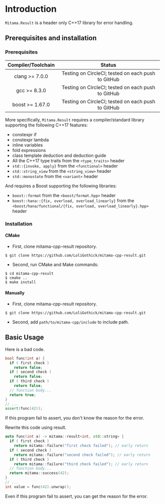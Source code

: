 # Introduction

`Mitama.Result` is a header only C++17 library for error handling.


## Prerequisites and installation

### Prerequisites

| Compiler/Toolchain |                       Status                       |
| :----------------: | :------------------------------------------------: |
|   clang >= 7.0.0   | Testing on CircleCI; tested on each push to GitHub |
|    gcc >= 8.3.0    | Testing on CircleCI; tested on each push to GitHub |
|  boost >= 1.67.0   | Testing on CircleCI; tested on each push to GitHub |

More specifically, `Mitama.Result` requires a compiler/standard library supporting the following C++17 features:

- constexpr if
- constexpr lambda
- inline variables
- fold expressions
- class template deduction and deduction guide
- All the C++17 type traits from the `<type_traits>` header
- `std::{invoke, apply}` from the `<functional>` header
- `std::string_view` from the `<string_view>` header
- `std::monostate` from the `<variant>` header

And requires a Boost supporting the following libraries:

- `boost::format` from the `<boost/format.hpp>` header
- `boost::hana::{fix, overload, overload_linearly}` from the `<boost/hana/functional/{fix, overload, overload_linearly}.hpp>` header

### Installation

#### CMake

- First, clone mitama-cpp-result repository.

```shell
$ git clone https://github.com/LoliGothick/mitama-cpp-result.git
```

- Second, run CMake and Make commands:

```shell
$ cd mitama-cpp-result
$ cmake ..
$ make install
```


#### Manually

- First, clone mitama-cpp-result repository.

```shell
$ git clone https://github.com/LoliGothick/mitama-cpp-result.git
```

- Second, add `path/to/mitama-cpp/include` to include path.


## Basic Usage

Here is a bad code.

```cpp
bool func(int a) {
  if ( first check )
    return false;
  if ( second check )
    return false;
  if ( third check )
    return false;
  // function body...
  return true;
}
// ...
assert(func(42));
```

If this program fail to assert, you don't know the reason for the error.

Rewrite this code using result.

```cpp
auto func(int a) -> mitama::result<int, std::string> {
  if ( first check )
    return mitama::failure("first check failed"); // early return
  if ( second check )
    return mitama::failure("second check failed"); // early return
  if ( third check )
    return mitama::failure("third check failed"); // early return
  // function body...
  return mitama::success(42);
}
// ...
int value = func(42).unwrap();
```

Even if this program fail to assert, you can get the reason for the error.
